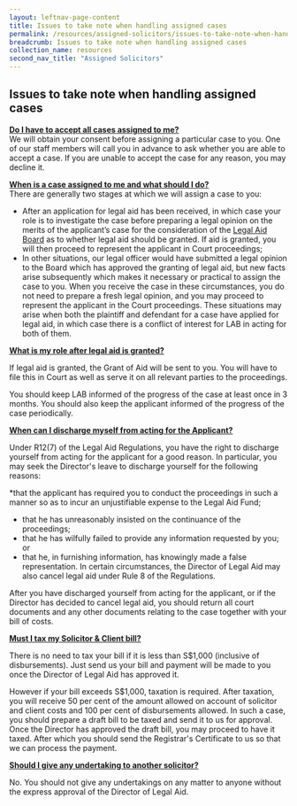 ```yaml
---
layout: leftnav-page-content
title: Issues to take note when handling assigned cases
permalink: /resources/assigned-solicitors/issues-to-take-note-when-handling-assigned-cases/
breadcrumb: Issues to take note when handling assigned cases
collection_name: resources
second_nav_title: "Assigned Solicitors"
---
```

Issues to take note when handling assigned cases
---

<b><u>Do I have to accept all cases assigned to me?</u></b> <br>
We will obtain your consent before assigning a particular case to you. One of our staff members will call you in advance to ask whether you are able to accept a case. If you are unable to accept the case for any reason, you may decline it. <br>


<b><u>When is a case assigned to me and what should I do?</u></b> <br>
There are generally two stages at which we will assign a case to you: <br>

* After an application for legal aid has been received, in which case your role is to investigate the case before preparing a legal opinion on the merits of the applicant’s case for the consideration of the [Legal Aid Board](https://mlaw-lab-staging.netlify.com/legal-services/what-is-the-legal-aid-board/) as to whether legal aid should be granted. If aid is granted, you will then proceed to represent the applicant in Court proceedings;
* In other situations, our legal officer would have submitted a legal opinion to the Board which has approved the granting of legal aid, but new facts arise subsequently which makes it necessary or practical to assign the case to you. When you receive the case in these circumstances, you do not need to prepare a fresh legal opinion, and you may proceed to represent the applicant in the Court proceedings. These situations may arise when both the plaintiff and defendant for a case have applied for legal aid, in which case there is a conflict of interest for LAB in acting for both of them. <br>
 
 
<b><u>What is my role after legal aid is granted?</u></b> <br> 

If legal aid is granted, the Grant of Aid will be sent to you. You will have to file this in Court as well as serve it on all relevant parties to the proceedings.

You should keep LAB informed of the progress of the case at least once in 3 months. You should also keep the applicant informed of the progress of the case periodically. <br>


<b><u>When can I discharge myself from acting for the Applicant?</u></b> <br>

Under R12(7) of the Legal Aid Regulations, you have the right to discharge yourself from acting for the applicant for a good reason. In particular, you may seek the Director's leave to discharge yourself for the following reasons:<br>

*that the applicant has required you to conduct the proceedings in such a manner so as to incur an unjustifiable expense to the Legal Aid Fund;
* that he has unreasonably insisted on the continuance of the proceedings;
* that he has wilfully failed to provide any information requested by you; or
* that he, in furnishing information, has knowingly made a false representation.
In certain circumstances, the Director of Legal Aid may also cancel legal aid under Rule 8 of the Regulations. <br>

After you have discharged yourself from acting for the applicant, or if the Director has decided to cancel legal aid, you should return all court documents and any other documents relating to the case together with your bill of costs. <br>

<b><u>Must I tax my Solicitor & Client bill?</u></b> <br>

There is no need to tax your bill if it is less than S$1,000 (inclusive of disbursements). Just send us your bill and payment will be made to you once the Director of Legal Aid has approved it.

However if your bill exceeds S$1,000, taxation is required. After taxation, you will receive 50 per cent of the amount allowed on account of solicitor and client costs and 100 per cent of disbursements allowed. In such a case, you should prepare a draft bill to be taxed and send it to us for approval. Once the Director has approved the draft bill, you may proceed to have it taxed. After which you should send the Registrar's Certificate to us so that we can process the payment. <br>

<b><u>Should I give any undertaking to another solicitor?</u></b> <br>

No. You should not give any undertakings on any matter to anyone without the express approval of the Director of Legal Aid.
